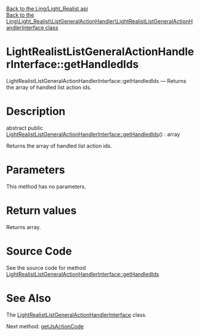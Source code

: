 [Back to the Ling/Light_Realist api](https://github.com/lingtalfi/Light_Realist/blob/master/doc/api/Ling/Light_Realist.md)<br>
[Back to the Ling\Light_Realist\ListGeneralActionHandler\LightRealistListGeneralActionHandlerInterface class](https://github.com/lingtalfi/Light_Realist/blob/master/doc/api/Ling/Light_Realist/ListGeneralActionHandler/LightRealistListGeneralActionHandlerInterface.md)


LightRealistListGeneralActionHandlerInterface::getHandledIds
================



LightRealistListGeneralActionHandlerInterface::getHandledIds — Returns the array of handled list action ids.




Description
================


abstract public [LightRealistListGeneralActionHandlerInterface::getHandledIds](https://github.com/lingtalfi/Light_Realist/blob/master/doc/api/Ling/Light_Realist/ListGeneralActionHandler/LightRealistListGeneralActionHandlerInterface/getHandledIds.md)() : array




Returns the array of handled list action ids.




Parameters
================

This method has no parameters.


Return values
================

Returns array.








Source Code
===========
See the source code for method [LightRealistListGeneralActionHandlerInterface::getHandledIds](https://github.com/lingtalfi/Light_Realist/blob/master/ListGeneralActionHandler/LightRealistListGeneralActionHandlerInterface.php#L18-L18)


See Also
================

The [LightRealistListGeneralActionHandlerInterface](https://github.com/lingtalfi/Light_Realist/blob/master/doc/api/Ling/Light_Realist/ListGeneralActionHandler/LightRealistListGeneralActionHandlerInterface.md) class.

Next method: [getJsActionCode](https://github.com/lingtalfi/Light_Realist/blob/master/doc/api/Ling/Light_Realist/ListGeneralActionHandler/LightRealistListGeneralActionHandlerInterface/getJsActionCode.md)<br>

